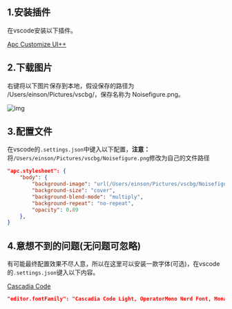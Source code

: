 ## 1.安装插件

在vscode安装以下插件。  

[Apc Customize UI++ ](https://marketplace.visualstudio.com/items?itemName=drcika.apc-extension)

## 2.下载图片

右键将以下图片保存到本地，假设保存的路径为 /Users/einson/Pictures/vscbg/，保存名称为 Noisefigure.png。

![img](https://wowpb.pages.dev/file/5364a4eb1420afedf3edb.png)

## 3.配置文件

在vscode的`.settings.json`中键入以下配置，**注意：** 将`/Users/einson/Pictures/vscbg/Noisefigure.png`修改为自己的文件路径

```json
"apc.stylesheet": {
    "body": {
        "background-image": "url(/Users/einson/Pictures/vscbg/Noisefigure.png), linear-gradient(to top,rgba(0, 0, 0, 0.6), rgba(0, 0, 0, 0.2))",
        "background-size": "cover",
        "background-blend-mode": "multiply",
        "background-repeat": "no-repeat",
        "opacity": 0.89
    },
}
```

## 4.意想不到的问题(无问题可忽略)

有可能最终配置效果不尽人意，所以在这里可以安装一款字体(可选)，在vscode的`.settings.json`键入以下内容。

[Cascadia Code](https://github.com/microsoft/cascadia-code/releases)

```json
"editor.fontFamily": "Cascadia Code Light, OperatorMono Nerd Font, Monaco, 'Courier New', monospace",
```